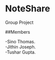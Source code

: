 NoteShare
=========

Group Project


##Members

-Sino Thomas.<br>
-Jithin Joseph.<br>
-Tushar Gupta.<br>

